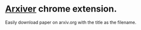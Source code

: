 # [Arxiver](https://chrome.google.com/webstore/detail/arxiver/ongeikpodjaabjgkgbbdlmfmllijaefo?hl=en) chrome extension.

Easily download paper on arxiv.org with the title as the filename. 
